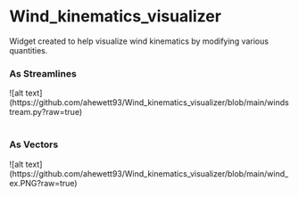 # Wind_kinematics_visualizer
Widget created to help visualize wind kinematics by modifying various quantities.
<h3>As Streamlines</h3>
![alt text](https://github.com/ahewett93/Wind_kinematics_visualizer/blob/main/windstream.py?raw=true)
<br><br>
<h3>As Vectors</h3>
![alt text](https://github.com/ahewett93/Wind_kinematics_visualizer/blob/main/wind_ex.PNG?raw=true)
